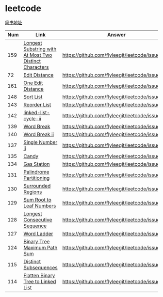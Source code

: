# leetcode
[简书地址](https://www.jianshu.com/nb/16075157)

|Num|Link|Answer|
|---|---|---|
|159|[Longest Substring with At Most Two Distinct Characters](https://leetcode.com/problems/longest-substring-with-at-most-two-distinct-characters/)|https://github.com/flyleegit/leetcode/issues/1|
|72|[Edit Distance](https://leetcode.com/problems/edit-distance/)|https://github.com/flyleegit/leetcode/issues/2|
|161|[One Edit Distance](https://leetcode.com/problems/one-edit-distance/)|https://github.com/flyleegit/leetcode/issues/3|
|148|[Sort List](https://leetcode.com/problems/sort-list/)|https://github.com/flyleegit/leetcode/issues/4|
|143|[Reorder List](https://leetcode.com/problems/reorder-list/)|https://github.com/flyleegit/leetcode/issues/6|
|142|[linked-list-cycle-ii](https://leetcode.com/problems/linked-list-cycle-ii/)|https://github.com/flyleegit/leetcode/issues/7|
|139|[Word Break](https://leetcode.com/problems/word-break/)|https://github.com/flyleegit/leetcode/issues/8|
|140|[Word Break ii](https://leetcode.com/problems/word-break-ii/)|https://github.com/flyleegit/leetcode/issues/9|
|137|[Single Number ii](https://leetcode.com/problems/single-number-ii/)|https://github.com/flyleegit/leetcode/issues/10|
|135|[Candy](https://leetcode.com/problems/candy/)|https://github.com/flyleegit/leetcode/issues/11|
|134|[Gas Station](https://leetcode.com/problems/gas-station/)|https://github.com/flyleegit/leetcode/issues/12|
|131|[Palindrome Partitioning](https://leetcode.com/problems/palindrome-partitioning/)|https://github.com/flyleegit/leetcode/issues/13|
|130|[Surrounded Regions](https://leetcode.com/problems/surrounded-regions/)|https://github.com/flyleegit/leetcode/issues/14|
|129|[Sum Root to Leaf Numbers](https://leetcode.com/problems/sum-root-to-leaf-numbers/)|https://github.com/flyleegit/leetcode/issues/15|
|128|[Longest Consecutive Sequence](https://leetcode.com/problems/longest-consecutive-sequence/)|https://github.com/flyleegit/leetcode/issues/16|
|127|[Word Ladder](https://leetcode.com/problems/word-ladder/)|https://github.com/flyleegit/leetcode/issues/17|
|124|[Binary Tree Maximum Path Sum](https://leetcode.com/problems/binary-tree-maximum-path-sum/)|https://github.com/flyleegit/leetcode/issues/18|
|115|[Distinct Subsequences](https://leetcode.com/problems/distinct-subsequences/)|https://github.com/flyleegit/leetcode/issues/19|
|114|[Flatten Binary Tree to Linked List](https://leetcode.com/problems/flatten-binary-tree-to-linked-list/)|https://github.com/flyleegit/leetcode/issues/20|
